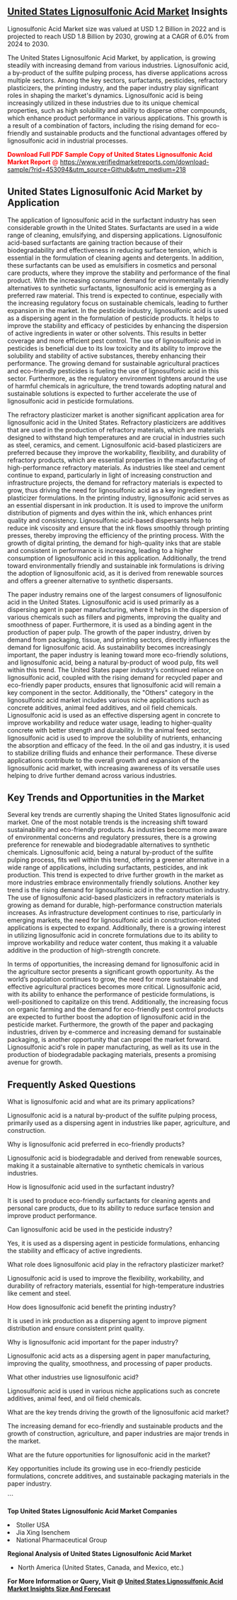<h2><a href="https://www.verifiedmarketreports.com/download-sample/?rid=453094&amp;utm_source=Github&amp;utm_medium=218" target="_blank">United States Lignosulfonic Acid Market</a> Insights</h2><p>Lignosulfonic Acid Market size was valued at USD 1.2 Billion in 2022 and is projected to reach USD 1.8 Billion by 2030, growing at a CAGR of 6.0% from 2024 to 2030.</p><p> <p>The United States Lignosulfonic Acid Market, by application, is growing steadily with increasing demand from various industries. Lignosulfonic acid, a by-product of the sulfite pulping process, has diverse applications across multiple sectors. Among the key sectors, surfactants, pesticides, refractory plasticizers, the printing industry, and the paper industry play significant roles in shaping the market's dynamics. Lignosulfonic acid is being increasingly utilized in these industries due to its unique chemical properties, such as high solubility and ability to disperse other compounds, which enhance product performance in various applications. This growth is a result of a combination of factors, including the rising demand for eco-friendly and sustainable products and the functional advantages offered by lignosulfonic acid in industrial processes. <p><span class=""><span style="color: #ff0000;"><strong>Download Full PDF Sample Copy of United States Lignosulfonic Acid Market Report</strong> @ </span><a href="https://www.verifiedmarketreports.com/download-sample/?rid=453094&amp;utm_source=Github&amp;utm_medium=218" target="_blank">https://www.verifiedmarketreports.com/download-sample/?rid=453094&amp;utm_source=Github&amp;utm_medium=218</a></span></p></p> <h2>United States Lignosulfonic Acid Market by Application</h2> <p>The application of lignosulfonic acid in the surfactant industry has seen considerable growth in the United States. Surfactants are used in a wide range of cleaning, emulsifying, and dispersing applications. Lignosulfonic acid-based surfactants are gaining traction because of their biodegradability and effectiveness in reducing surface tension, which is essential in the formulation of cleaning agents and detergents. In addition, these surfactants can be used as emulsifiers in cosmetics and personal care products, where they improve the stability and performance of the final product. With the increasing consumer demand for environmentally friendly alternatives to synthetic surfactants, lignosulfonic acid is emerging as a preferred raw material. This trend is expected to continue, especially with the increasing regulatory focus on sustainable chemicals, leading to further expansion in the market. In the pesticide industry, lignosulfonic acid is used as a dispersing agent in the formulation of pesticide products. It helps to improve the stability and efficacy of pesticides by enhancing the dispersion of active ingredients in water or other solvents. This results in better coverage and more efficient pest control. The use of lignosulfonic acid in pesticides is beneficial due to its low toxicity and its ability to improve the solubility and stability of active substances, thereby enhancing their performance. The growing demand for sustainable agricultural practices and eco-friendly pesticides is fueling the use of lignosulfonic acid in this sector. Furthermore, as the regulatory environment tightens around the use of harmful chemicals in agriculture, the trend towards adopting natural and sustainable solutions is expected to further accelerate the use of lignosulfonic acid in pesticide formulations. <p>The refractory plasticizer market is another significant application area for lignosulfonic acid in the United States. Refractory plasticizers are additives that are used in the production of refractory materials, which are materials designed to withstand high temperatures and are crucial in industries such as steel, ceramics, and cement. Lignosulfonic acid-based plasticizers are preferred because they improve the workability, flexibility, and durability of refractory products, which are essential properties in the manufacturing of high-performance refractory materials. As industries like steel and cement continue to expand, particularly in light of increasing construction and infrastructure projects, the demand for refractory materials is expected to grow, thus driving the need for lignosulfonic acid as a key ingredient in plasticizer formulations. In the printing industry, lignosulfonic acid serves as an essential dispersant in ink production. It is used to improve the uniform distribution of pigments and dyes within the ink, which enhances print quality and consistency. Lignosulfonic acid-based dispersants help to reduce ink viscosity and ensure that the ink flows smoothly through printing presses, thereby improving the efficiency of the printing process. With the growth of digital printing, the demand for high-quality inks that are stable and consistent in performance is increasing, leading to a higher consumption of lignosulfonic acid in this application. Additionally, the trend toward environmentally friendly and sustainable ink formulations is driving the adoption of lignosulfonic acid, as it is derived from renewable sources and offers a greener alternative to synthetic dispersants. <p>The paper industry remains one of the largest consumers of lignosulfonic acid in the United States. Lignosulfonic acid is used primarily as a dispersing agent in paper manufacturing, where it helps in the dispersion of various chemicals such as fillers and pigments, improving the quality and smoothness of paper. Furthermore, it is used as a binding agent in the production of paper pulp. The growth of the paper industry, driven by demand from packaging, tissue, and printing sectors, directly influences the demand for lignosulfonic acid. As sustainability becomes increasingly important, the paper industry is leaning toward more eco-friendly solutions, and lignosulfonic acid, being a natural by-product of wood pulp, fits well within this trend. The United States paper industry’s continued reliance on lignosulfonic acid, coupled with the rising demand for recycled paper and eco-friendly paper products, ensures that lignosulfonic acid will remain a key component in the sector. Additionally, the "Others" category in the lignosulfonic acid market includes various niche applications such as concrete additives, animal feed additives, and oil field chemicals. Lignosulfonic acid is used as an effective dispersing agent in concrete to improve workability and reduce water usage, leading to higher-quality concrete with better strength and durability. In the animal feed sector, lignosulfonic acid is used to improve the solubility of nutrients, enhancing the absorption and efficacy of the feed. In the oil and gas industry, it is used to stabilize drilling fluids and enhance their performance. These diverse applications contribute to the overall growth and expansion of the lignosulfonic acid market, with increasing awareness of its versatile uses helping to drive further demand across various industries. <h2>Key Trends and Opportunities in the Market</h2> <p>Several key trends are currently shaping the United States lignosulfonic acid market. One of the most notable trends is the increasing shift toward sustainability and eco-friendly products. As industries become more aware of environmental concerns and regulatory pressures, there is a growing preference for renewable and biodegradable alternatives to synthetic chemicals. Lignosulfonic acid, being a natural by-product of the sulfite pulping process, fits well within this trend, offering a greener alternative in a wide range of applications, including surfactants, pesticides, and ink production. This trend is expected to drive further growth in the market as more industries embrace environmentally friendly solutions. Another key trend is the rising demand for lignosulfonic acid in the construction industry. The use of lignosulfonic acid-based plasticizers in refractory materials is growing as demand for durable, high-performance construction materials increases. As infrastructure development continues to rise, particularly in emerging markets, the need for lignosulfonic acid in construction-related applications is expected to expand. Additionally, there is a growing interest in utilizing lignosulfonic acid in concrete formulations due to its ability to improve workability and reduce water content, thus making it a valuable additive in the production of high-strength concrete. <p>In terms of opportunities, the increasing demand for lignosulfonic acid in the agriculture sector presents a significant growth opportunity. As the world’s population continues to grow, the need for more sustainable and effective agricultural practices becomes more critical. Lignosulfonic acid, with its ability to enhance the performance of pesticide formulations, is well-positioned to capitalize on this trend. Additionally, the increasing focus on organic farming and the demand for eco-friendly pest control products are expected to further boost the adoption of lignosulfonic acid in the pesticide market. Furthermore, the growth of the paper and packaging industries, driven by e-commerce and increasing demand for sustainable packaging, is another opportunity that can propel the market forward. Lignosulfonic acid's role in paper manufacturing, as well as its use in the production of biodegradable packaging materials, presents a promising avenue for growth. <h2>Frequently Asked Questions</h2> <p>What is lignosulfonic acid and what are its primary applications?</p> <p>Lignosulfonic acid is a natural by-product of the sulfite pulping process, primarily used as a dispersing agent in industries like paper, agriculture, and construction.</p> <p>Why is lignosulfonic acid preferred in eco-friendly products?</p> <p>Lignosulfonic acid is biodegradable and derived from renewable sources, making it a sustainable alternative to synthetic chemicals in various industries.</p> <p>How is lignosulfonic acid used in the surfactant industry?</p> <p>It is used to produce eco-friendly surfactants for cleaning agents and personal care products, due to its ability to reduce surface tension and improve product performance.</p> <p>Can lignosulfonic acid be used in the pesticide industry?</p> <p>Yes, it is used as a dispersing agent in pesticide formulations, enhancing the stability and efficacy of active ingredients.</p> <p>What role does lignosulfonic acid play in the refractory plasticizer market?</p> <p>Lignosulfonic acid is used to improve the flexibility, workability, and durability of refractory materials, essential for high-temperature industries like cement and steel.</p> <p>How does lignosulfonic acid benefit the printing industry?</p> <p>It is used in ink production as a dispersing agent to improve pigment distribution and ensure consistent print quality.</p> <p>Why is lignosulfonic acid important for the paper industry?</p> <p>Lignosulfonic acid acts as a dispersing agent in paper manufacturing, improving the quality, smoothness, and processing of paper products.</p> <p>What other industries use lignosulfonic acid?</p> <p>Lignosulfonic acid is used in various niche applications such as concrete additives, animal feed, and oil field chemicals.</p> <p>What are the key trends driving the growth of the lignosulfonic acid market?</p> <p>The increasing demand for eco-friendly and sustainable products and the growth of construction, agriculture, and paper industries are major trends in the market.</p> <p>What are the future opportunities for lignosulfonic acid in the market?</p> <p>Key opportunities include its growing use in eco-friendly pesticide formulations, concrete additives, and sustainable packaging materials in the paper industry.</p> ```</p><p><strong>Top United States Lignosulfonic Acid Market Companies</strong></p><div data-test-id=""><p><li>Stoller USA</li><li> Jia Xing Isenchem</li><li> National Pharmaceutical Group</li></p><div><strong>Regional Analysis of&nbsp;United States Lignosulfonic Acid Market</strong></div><ul><li dir="ltr"><p dir="ltr">North America&nbsp;(United States, Canada, and Mexico, etc.)</p></li></ul><p><strong>For More Information or Query, Visit @&nbsp;</strong><strong><a href="https://www.verifiedmarketreports.com/product/lignosulfonic-acid-market/?utm_source=Github&amp;utm_medium=218" target="_blank">United States Lignosulfonic Acid Market Insights Size And Forecast</a></strong></p></div>
